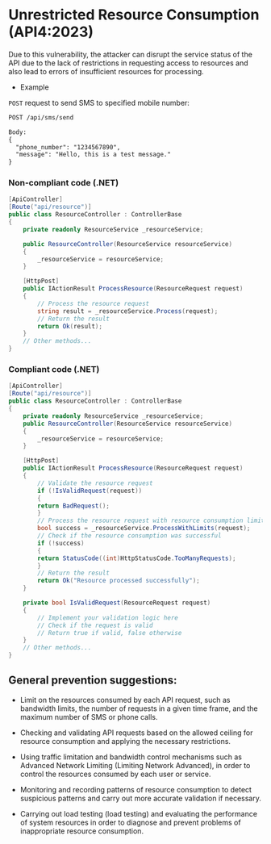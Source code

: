 # Unrestricted Resource Consumption (API4:2023)
Due to this vulnerability, the attacker can disrupt the service status of the API due to the lack of restrictions in requesting access to resources and also lead to errors of insufficient resources for processing.

* Example

`POST` request to send SMS to specified mobile number:
```html
POST /api/sms/send

Body:
{
  "phone_number": "1234567890",
  "message": "Hello, this is a test message."
}
```


### Non-compliant code (.NET)
```c#
[ApiController]
[Route("api/resource")]
public class ResourceController : ControllerBase
{
    private readonly ResourceService _resourceService;

    public ResourceController(ResourceService resourceService)
    {
        _resourceService = resourceService;
    }

    [HttpPost]
    public IActionResult ProcessResource(ResourceRequest request)
    {
        // Process the resource request
        string result = _resourceService.Process(request);
        // Return the result
        return Ok(result);
    }
    // Other methods...
}
```


### Compliant code (.NET)
```c#
[ApiController]
[Route("api/resource")]
public class ResourceController : ControllerBase
{
    private readonly ResourceService _resourceService;
    public ResourceController(ResourceService resourceService)
    {
        _resourceService = resourceService;
    }

    [HttpPost]
    public IActionResult ProcessResource(ResourceRequest request)
    {
        // Validate the resource request
        if (!IsValidRequest(request))
        {
        return BadRequest();
        }
        // Process the resource request with resource consumption limits
        bool success = _resourceService.ProcessWithLimits(request);
        // Check if the resource consumption was successful
        if (!success)
        {
        return StatusCode((int)HttpStatusCode.TooManyRequests);
        }
        // Return the result
        return Ok("Resource processed successfully");
    }

    private bool IsValidRequest(ResourceRequest request)
    {
        // Implement your validation logic here
        // Check if the request is valid
        // Return true if valid, false otherwise
    }
    // Other methods...
}
```

## General prevention suggestions:

* Limit on the resources consumed by each API request, such as bandwidth limits, the number of requests in a given time frame, and the maximum number of SMS or phone calls.

* Checking and validating API requests based on the allowed ceiling for resource consumption and applying the necessary restrictions.

* Using traffic limitation and bandwidth control mechanisms such as Advanced Network Limiting (Limiting Network Advanced), in order to control the resources consumed by each user or service.

* Monitoring and recording patterns of resource consumption to detect suspicious patterns and carry out more accurate validation if necessary.

* Carrying out load testing (load testing) and evaluating the performance of system resources in order to diagnose and prevent problems of inappropriate resource consumption.






























































































